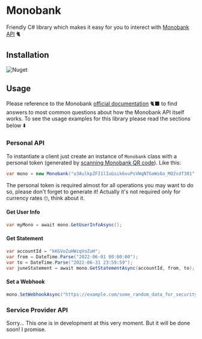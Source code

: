 # Monobank
Friendly C# library which makes it easy for you to interect with [Monobank API](https://api.monobank.ua/docs/) 🐈‍
## Installation
![Nuget](https://img.shields.io/nuget/v/monobank)
## Usage
Please reference to the Monobank [official documentation](https://api.monobank.ua/docs/) 🐈‍⬛ to find answers to most common questions about how the Monobank API itself works.
To see the usage examples for this library please read the sections below ⬇️
### Personal API
To instantiate a client just create an instance of `Monobank` class with a personal token (generated by [scanning Monobank QR code](https://api.monobank.ua)).
Like this:
```C#
var mono = new Monobank("u3AulkpZFI1lIuGsik6vuPsVWqN7GoWs6o_MO2sdf301");
```
The personal token is required almost for all operations you may want to do so, please don't forget to generate it!
Actually it's not required only for currency rates 🙄, think about it.
#### Get User Info
```C#
var myMono = await mono.GetUserInfoAsync();
```
#### Get Statement
```C#
var accountId = "kKGVoZuHWzqVoZuH";
var from = DateTime.Parse("2022-06-01 00:00:00");
var to = DateTime.Parse("2022-06-31 23:59:59");
var juneStatement = await mono.GetStatementAsync(accountId, from, to);
```
#### Set a Webhook
```C#
mono.SetWebhookAsync("https://example.com/some_random_data_for_security_reasons"); 
```
### Service Provider API
Sorry... This one is in development at this very moment. But it will be done soon! I promise. 
